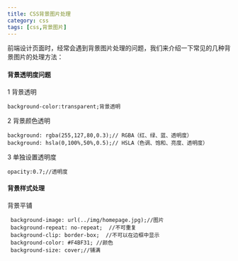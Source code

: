 ```yaml
---
title: CSS背景图片处理
category: css
tags: [css,背景图片]
---
```

前端设计页面时，经常会遇到背景图片处理的问题，我们来介绍一下常见的几种背景图片的处理方法：
#### 背景透明度问题
 1 背景透明
 ```
 background-color:transparent;背景透明
 ```
 2 背景颜色透明
 ```
 background: rgba(255,127,80,0.3);// RGBA（红、绿、蓝、透明度）
 background: hsla(0,100%,50%,0.5);// HSLA（色调、饱和、亮度、透明度）
 ```
 3 单独设置透明度
 ```
 opacity:0.7;//透明度
 ```
 #### 背景样式处理
 背景平铺
```
 background-image: url(../img/homepage.jpg);//图片
 background-repeat: no-repeat;  //不可重复
 background-clip: border-box;  //不可以在边框中显示
 background-color: #F4BF31; //颜色
 background-size: cover;//铺满
```
